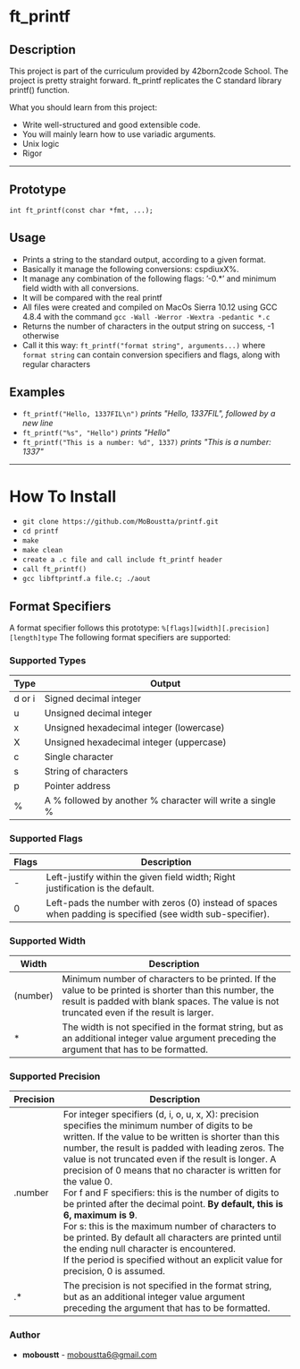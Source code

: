 # ft_printf

## Description

This project is part of the curriculum provided by 42born2code School. The project is pretty straight forward. ft_printf replicates the C standard library printf() function.

What you should learn from this project:

- Write well-structured and good extensible code.
- You will mainly learn how to use variadic arguments.
- Unix logic
- Rigor

---

## Prototype

`int ft_printf(const char *fmt, ...);`

## Usage

- Prints a string to the standard output, according to a given format.
- Basically it manage the following conversions: cspdiuxX%.
- It manage any combination of the following flags: ’-0.\*’ and minimum field width with all conversions.
- It will be compared with the real printf
- All files were created and compiled on MacOs Sierra 10.12 using GCC 4.8.4 with the command `gcc -Wall -Werror -Wextra -pedantic *.c`
- Returns the number of characters in the output string on success, -1 otherwise
- Call it this way: `ft_printf("format string", arguments...)` where `format string` can contain conversion specifiers and flags, along with regular characters

## Examples

- `ft_printf("Hello, 1337FIL\n")` _prints "Hello, 1337FIL", followed by a new line_
- `ft_printf("%s", "Hello")` _prints "Hello"_
- `ft_printf("This is a number: %d", 1337)` _prints "This is a number: 1337"_

---

# How To Install

- `git clone https://github.com/MoBoustta/printf.git`
- `cd printf`
- `make`
- `make clean`
- `create a .c file and call include ft_printf header`
- `call ft_printf()`
- `gcc libftprintf.a file.c; ./aout`

## Format Specifiers

A format specifier follows this prototype: `%[flags][width][.precision][length]type`
The following format specifiers are supported:

### Supported Types

| Type   | Output                                                    |
| ------ | --------------------------------------------------------- |
| d or i | Signed decimal integer                                    |
| u      | Unsigned decimal integer                                  |
| x      | Unsigned hexadecimal integer (lowercase)                  |
| X      | Unsigned hexadecimal integer (uppercase)                  |
| c      | Single character                                          |
| s      | String of characters                                      |
| p      | Pointer address                                           |
| %      | A % followed by another % character will write a single % |

### Supported Flags

| Flags | Description                                                                                                |
| ----- | ---------------------------------------------------------------------------------------------------------- |
| -     | Left-justify within the given field width; Right justification is the default.                             |
| 0     | Left-pads the number with zeros (0) instead of spaces when padding is specified (see width sub-specifier). |

### Supported Width

| Width    | Description                                                                                                                                                                                          |
| -------- | ---------------------------------------------------------------------------------------------------------------------------------------------------------------------------------------------------- |
| (number) | Minimum number of characters to be printed. If the value to be printed is shorter than this number, the result is padded with blank spaces. The value is not truncated even if the result is larger. |
| \*       | The width is not specified in the format string, but as an additional integer value argument preceding the argument that has to be formatted.                                                        |

### Supported Precision

| Precision | Description                                                                                                                                                                                                                                                                                                                                                                                                                                                                                                                                                                                                                                                                                                                    |
| --------- | ------------------------------------------------------------------------------------------------------------------------------------------------------------------------------------------------------------------------------------------------------------------------------------------------------------------------------------------------------------------------------------------------------------------------------------------------------------------------------------------------------------------------------------------------------------------------------------------------------------------------------------------------------------------------------------------------------------------------------ |
| .number   | For integer specifiers (d, i, o, u, x, X): precision specifies the minimum number of digits to be written. If the value to be written is shorter than this number, the result is padded with leading zeros. The value is not truncated even if the result is longer. A precision of 0 means that no character is written for the value 0.<br>For f and F specifiers: this is the number of digits to be printed after the decimal point. **By default, this is 6, maximum is 9**.<br>For s: this is the maximum number of characters to be printed. By default all characters are printed until the ending null character is encountered.<br>If the period is specified without an explicit value for precision, 0 is assumed. |
| .\*       | The precision is not specified in the format string, but as an additional integer value argument preceding the argument that has to be formatted.                                                                                                                                                                                                                                                                                                                                                                                                                                                                                                                                                                              |

### Author

- **moboustt** - [moboustta6@gmail.com](https://github.com/MoBoustta)
